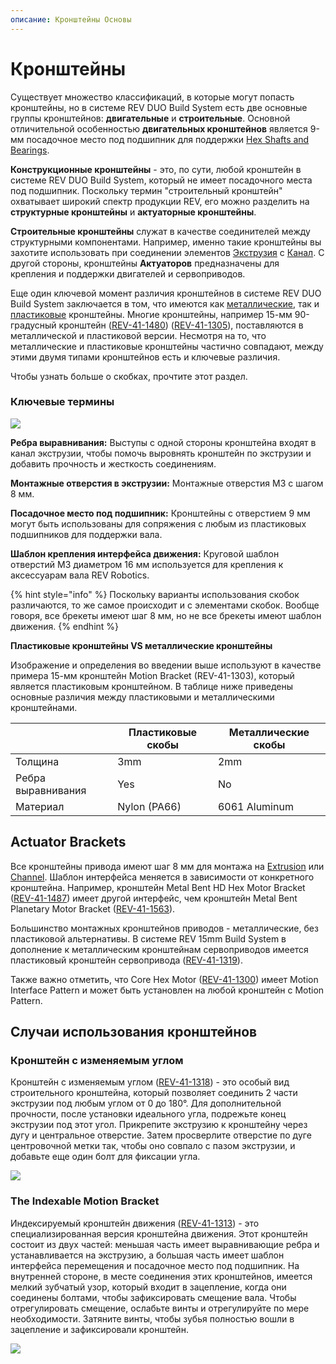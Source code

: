 ```yaml
---
описание: Кронштейны Основы
---
```


# Кронштейны

Существует множество классификаций, в которые могут попасть кронштейны, но в системе REV DUO Build System есть две основные группы кронштейнов: **двигательные** и **строительные**. Основной отличительной особенностью **двигательных кронштейнов** является 9-мм посадочное место под подшипник для поддержки [Hex Shafts and Bearings](https://www.revrobotics.com/ftc/motion/bearings-linear-slides-pillow-blocks/).&#x20;

**Конструкционные кронштейны** - это, по сути, любой кронштейн в системе REV DUO Build System, который не имеет посадочного места под подшипник. Поскольку термин "строительный кронштейн" охватывает широкий спектр продукции REV, его можно разделить на **структурные кронштейны** и **актуаторные кронштейны**.

**Строительные кронштейны** служат в качестве соединителей между структурными компонентами. Например, именно такие кронштейны вы захотите использовать при соединении элементов [Экструзия](https://www.revrobotics.com/ftc/structure/15mm-extrusion/) с [Канал](https://www.revrobotics.com/competition/ftc/structure/channel/). С другой стороны, кронштейны **Актуаторов** предназначены для крепления и поддержки двигателей и сервоприводов.

Еще один ключевой момент различия кронштейнов в системе REV DUO Build System заключается в том, что имеются как [металлические](https://www.revrobotics.com/ftc/structure/15mm-metal-brackets/), так и [пластиковые](https://www.revrobotics.com/ftc/structure/15mm-plastic-brackets/) кронштейны. Многие кронштейны, например 15-мм 90-градусный кронштейн ([REV-41-1480](https://www.revrobotics.com/rev-41-1480/)) ([REV-41-1305](https://www.revrobotics.com/rev-41-1305/)), поставляются в металлической и пластиковой версии. Несмотря на то, что металлические и пластиковые кронштейны частично совпадают, между этими двумя типами кронштейнов есть и ключевые различия.

Чтобы узнать больше о скобках, прочтите этот раздел.

### Ключевые термины

![](https://2589213514-files.gitbook.io/\~/files/v0/b/gitbook-legacy-files/o/assets%2F-M5yw0n8IneF5-9ybLjT%2F-M7x8F8lLIeZNRkR2CqD%2F-M7x8I4WyxTSTRVIbYlG%2Fimage.png?alt=media\&token=d13137d0-06bf-4218-8ac7-31a0e1bb7be9)

**Ребра выравнивания:** Выступы с одной стороны кронштейна входят в канал экструзии, чтобы помочь выровнять кронштейн по экструзии и добавить прочность и жесткость соединениям.

**Монтажные отверстия в экструзии:** Монтажные отверстия M3 с шагом 8 мм.

**Посадочное место под подшипник:** Кронштейны с отверстием 9 мм могут быть использованы для сопряжения с любым из пластиковых подшипников для поддержки вала.

**Шаблон крепления интерфейса движения:** Круговой шаблон отверстий M3 диаметром 16 мм используется для крепления к аксессуарам вала REV Robotics.

{% hint style="info" %}
Поскольку варианты использования скобок различаются, то же самое происходит и с элементами скобок. Вообще говоря, все брекеты имеют шаг 8 мм, но не все брекеты имеют шаблон движения.
{% endhint %}

**Пластиковые кронштейны VS металлические кронштейны**

&#x20;Изображение и определения во введении выше используют в качестве примера 15-мм кронштейн Motion Bracket (REV-41-1303), который является пластиковым кронштейном. В таблице ниже приведены основные различия между пластиковыми и металлическими кронштейнами.

| ​                  | Пластиковые скобы | Металлические скобы |
| ------------------ | ----------------- | ------------------- |
| Толщина            | 3mm               | 2mm                 |
| Ребра выравнивания | Yes               | No                  |
| Материал           | Nylon (PA66)      | 6061 Aluminum       |

## Actuator Brackets

Все кронштейны привода имеют шаг 8 мм для монтажа на [Extrusion](https://www.revrobotics.com/ftc/structure/15mm-extrusion/) или [Channel](https://www.revrobotics.com/competition/ftc/structure/channel/). Шаблон интерфейса меняется в зависимости от конкретного кронштейна. Например, кронштейн Metal Bent HD Hex Motor Bracket ([REV-41-1487](https://www.revrobotics.com/rev-41-1487/)) имеет другой интерфейс, чем кронштейн Metal Bent Planetary Motor Bracket ([REV-41-1563](https://www.revrobotics.com/rev-41-1563/)).

Большинство монтажных кронштейнов приводов - металлические, без пластиковой альтернативы. В системе REV 15mm Build System в дополнение к металлическим кронштейнам сервоприводов имеется пластиковый кронштейн сервопривода ([REV-41-1319](https://www.revrobotics.com/rev-41-1319/)).

Также важно отметить, что Core Hex Motor ([REV-41-1300](https://www.revrobotics.com/rev-41-1300/)) имеет Motion Interface Pattern и может быть установлен на любой кронштейн с Motion Pattern.

## Случаи использования кронштейнов

### Кронштейн с изменяемым углом

Кронштейн с изменяемым углом ([REV-41-1318](https://www.revrobotics.com/rev-41-1318/)) - это особый вид строительного кронштейна, который позволяет соединить 2 части экструзии под любым углом от 0 до 180°. Для дополнительной прочности, после установки идеального угла, подрежьте конец экструзии под этот угол. Прикрепите экструзию к кронштейну через дугу и центральное отверстие. Затем просверлите отверстие по дуге центровочной метки так, чтобы оно совпало с пазом экструзии, и добавьте еще один болт для фиксации угла.

![](https://2589213514-files.gitbook.io/\~/files/v0/b/gitbook-legacy-files/o/assets%2F-M5yw0n8IneF5-9ybLjT%2F-MkxKlv-8JYA7Mk5JlqC%2F-MkxMPef0rwx5UUkuApz%2FREV-41-1318-bracket%20use%20cases.png?alt=media\&token=3df0cdab-0f9b-4988-962c-d0f3e5879caa)

### The Indexable Motion Bracket

Индексируемый кронштейн движения ([REV-41-1313](https://www.revrobotics.com/rev-41-1313/)) - это специализированная версия кронштейна движения. Этот кронштейн состоит из двух частей: меньшая часть имеет выравнивающие ребра и устанавливается на экструзию, а большая часть имеет шаблон интерфейса перемещения и посадочное место под подшипник. На внутренней стороне, в месте соединения этих кронштейнов, имеется мелкий зубчатый узор, который входит в зацепление, когда они соединены болтами, чтобы зафиксировать смещение вала. Чтобы отрегулировать смещение, ослабьте винты и отрегулируйте по мере необходимости. Затяните винты, чтобы зубья полностью вошли в зацепление и зафиксировали кронштейн.

![](https://2589213514-files.gitbook.io/\~/files/v0/b/gitbook-legacy-files/o/assets%2F-M5yw0n8IneF5-9ybLjT%2F-MkxJJMM4ahh2L0nVvhm%2F-MkxKfY4u0z4ojwa610a%2FREV-41-1313-15mm-Plastic-Indexable-Motion-Bracket\_\_38352.1620333059.png?alt=media\&token=c5b24c64-843b-48be-86b2-1d502325a593)
